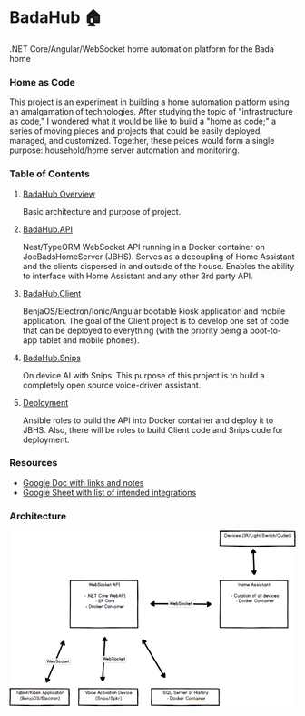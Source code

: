 # BadaHub 🏠
.NET Core/Angular/WebSocket home automation platform for the Bada home

### Home as Code
This project is an experiment in building a home automation platform using an amalgamation of technologies. After studying the topic of "infrastructure as code," I wondered what it would be like to build a "home as code;" a series of moving pieces and projects that could be easily deployed, managed, and customized. Together, these peices would form a single purpose: household/home server automation and monitoring.

### Table of Contents
1. [BadaHub Overview](badahub)
   
   Basic architecture and purpose of project.

2. [BadaHub.API](BadaHub.API)

   Nest/TypeORM WebSocket API running in a Docker container on JoeBadsHomeServer (JBHS). Serves as a decoupling of Home Assistant and the clients dispersed in and outside of the house. Enables the ability to interface with Home Assistant and any other 3rd party API.

3. [BadaHub.Client](BadaHub.Client)

   BenjaOS/Electron/Ionic/Angular bootable kiosk application and mobile application. The goal of the Client project is to develop one set of code that can be deployed to everything (with the priority being a boot-to-app tablet and mobile phones).

4. [BadaHub.Snips](BadaHub.Snips)

   On device AI with Snips. This purpose of this project is to build a completely open source voice-driven assistant. 

4. [Deployment](Deployment)

   Ansible roles to build the API into Docker container and deploy it to JBHS. Also, there will be roles to build Client code and Snips code for deployment.

### Resources
* [Google Doc with links and notes](https://goo.gl/upCyLR)
* [Google Sheet with list of intended integrations](https://goo.gl/FEHGTD)

### Architecture
![alt text](https://raw.githubusercontent.com/joe307bad/badahub/master/architecture.png)
